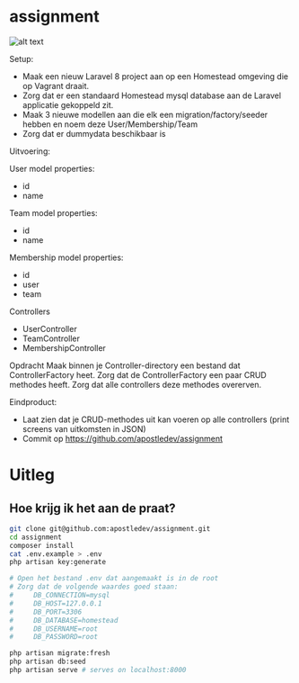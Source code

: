 # assignment

![alt text](https://encrypted-tbn0.gstatic.com/images?q=tbn:ANd9GcRGmUav4XCpZdfDU2lJqSlTRsA1daMrRA1egA&usqp=CAU)

Setup:
- Maak een nieuw Laravel 8 project aan op een Homestead omgeving die op Vagrant draait.
- Zorg dat er een standaard Homestead mysql database aan de Laravel applicatie gekoppeld zit.
- Maak 3 nieuwe modellen aan die elk een migration/factory/seeder hebben en noem deze User/Membership/Team
- Zorg dat er dummydata beschikbaar is

Uitvoering:

User model properties:
- id
- name

Team model properties:
- id
- name

Membership model properties:
- id
- user
- team

Controllers
- UserController
- TeamController
- MembershipController

Opdracht
Maak binnen je Controller-directory een bestand dat ControllerFactory heet.
Zorg dat de ControllerFactory een paar CRUD methodes heeft.
Zorg dat alle controllers deze methodes overerven.

Eindproduct:
- Laat zien dat je CRUD-methodes uit kan voeren op alle controllers (print screens van uitkomsten in JSON)
- Commit op https://github.com/apostledev/assignment

# Uitleg

## Hoe krijg ik het aan de praat?

```bash
git clone git@github.com:apostledev/assignment.git
cd assignment
composer install
cat .env.example > .env
php artisan key:generate

# Open het bestand .env dat aangemaakt is in de root
# Zorg dat de volgende waardes goed staan:
#     DB_CONNECTION=mysql
#     DB_HOST=127.0.0.1
#     DB_PORT=3306
#     DB_DATABASE=homestead
#     DB_USERNAME=root
#     DB_PASSWORD=root

php artisan migrate:fresh
php artisan db:seed
php artisan serve # serves on localhost:8000
```